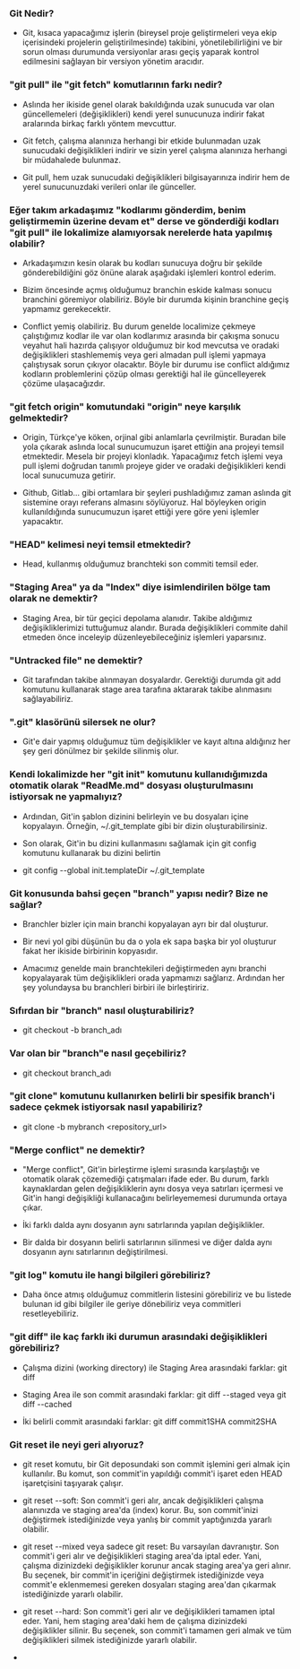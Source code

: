 ### Git Nedir?
- Git, kısaca yapacağımız işlerin (bireysel proje geliştirmeleri veya ekip içerisindeki projelerin geliştirilmesinde) takibini, yönetilebilirliğini ve bir sorun olması durumunda versiyonlar arası geçiş yaparak kontrol edilmesini sağlayan bir versiyon yönetim aracıdır.

### "git pull" ile "git fetch" komutlarının farkı nedir?
- Aslında her ikiside genel olarak bakıldığında uzak sunucuda var olan güncellemeleri (değişiklikleri) kendi yerel sunucunuza indirir fakat aralarında birkaç farklı yöntem mevcuttur.

- Git fetch, çalışma alanınıza herhangi bir etkide bulunmadan uzak sunucudaki değişiklikleri indirir ve sizin yerel çalışma alanınıza herhangi bir müdahalede bulunmaz.

- Git pull, hem uzak sunucudaki değişiklikleri bilgisayarınıza indirir hem de yerel sunucunuzdaki verileri onlar ile günceller.

### Eğer takım arkadaşımız "kodlarımı gönderdim, benim geliştirmemin üzerine devam et" derse ve gönderdiği kodları "git pull" ile lokalimize alamıyorsak nerelerde hata yapılmış olabilir?

- Arkadaşımızın kesin olarak bu kodları sunucuya doğru bir şekilde gönderebildiğini göz önüne alarak aşağıdaki işlemleri kontrol ederim.

- Bizim öncesinde açmış olduğumuz branchin eskide kalması sonucu branchini göremiyor olabiliriz. Böyle bir durumda kişinin branchine geçiş yapmamız gerekecektir.

- Conflict yemiş olabiliriz. Bu durum genelde localimize çekmeye çalıştığımız kodlar ile var olan kodlarımız arasında bir çakışma sonucu veyahut hali hazırda çalışıyor olduğumuz bir kod mevcutsa ve oradaki değişiklikleri stashlememiş veya geri almadan pull işlemi yapmaya çalıştıysak sorun çıkıyor olacaktır. Böyle bir durumu ise conflict aldığımız kodların problemlerini çözüp olması gerektiği hal ile güncelleyerek çözüme ulaşacağızdır.

### "git fetch origin" komutundaki "origin" neye karşılık gelmektedir?

- Origin, Türkçe'ye köken, orjinal gibi anlamlarla çevrilmiştir. Buradan bile yola çıkarak aslında local sunucumuzun işaret ettiğin ana projeyi temsil etmektedir. Mesela bir projeyi klonladık. Yapacağımız fetch işlemi veya pull işlemi doğrudan tanımlı projeye gider ve oradaki değişiklikleri kendi local sunucumuza getirir.

- Github, Gitlab... gibi ortamlara bir şeyleri pushladığımız zaman aslında git sistemine orayı referans almasını söylüyoruz. Hal böyleyken origin kullanıldığında sunucumuzun işaret ettiği yere göre yeni işlemler yapacaktır.

### "HEAD" kelimesi neyi temsil etmektedir?

- Head, kullanmış olduğumuz branchteki son commiti temsil eder.

### "Staging Area" ya da "Index" diye isimlendirilen bölge tam olarak ne demektir?

- Staging Area, bir tür geçici depolama alanıdır. Takibe aldığımız
değişikliklerimizi tuttuğumuz alandır. Burada değişiklikleri commite dahil etmeden önce inceleyip düzenleyebileceğiniz işlemleri yaparsınız.

### "Untracked file" ne demektir?

- Git tarafından takibe alınmayan dosyalardır. Gerektiği durumda git add komutunu kullanarak stage area tarafına aktararak takibe alınmasını sağlayabiliriz.

### ".git" klasörünü silersek ne olur?

- Git'e dair yapmış olduğumuz tüm değişiklikler ve kayıt altına aldığınız her şey geri dönülmez bir şekilde silinmiş olur.

### Kendi lokalimizde her "git init" komutunu kullanıdığımızda otomatik olarak "ReadMe.md" dosyası oluşturulmasını istiyorsak ne yapmalıyız?

- Ardından, Git'in şablon dizinini belirleyin ve bu dosyaları içine kopyalayın. Örneğin, ~/.git_template gibi bir dizin oluşturabilirsiniz.

- Son olarak, Git'in bu dizini kullanmasını sağlamak için git config komutunu kullanarak bu dizini belirtin

- git config --global init.templateDir ~/.git_template

### Git konusunda bahsi geçen "branch" yapısı nedir? Bize ne sağlar?

- Branchler bizler için main branchi kopyalayan ayrı bir dal oluşturur.

- Bir nevi yol gibi düşünün bu da o yola ek sapa başka bir yol oluşturur fakat her ikiside birbirinin kopyasıdır. 

- Amacımız genelde main branchtekileri değiştirmeden aynı branchi kopyalayarak tüm değişiklikleri orada yapmamızı sağlarız. Ardından her şey yolundaysa bu branchleri birbiri ile birleştiririz.

### Sıfırdan bir "branch" nasıl oluşturabiliriz?

- git checkout -b branch_adı

### Var olan bir "branch"e nasıl geçebiliriz?

- git checkout branch_adı

### "git clone" komutunu kullanırken belirli bir spesifik branch'i sadece çekmek istiyorsak nasıl yapabiliriz?

- git clone -b mybranch <repository_url>

### "Merge conflict" ne demektir?

- "Merge conflict", Git'in birleştirme işlemi sırasında karşılaştığı ve otomatik olarak çözemediği çatışmaları ifade eder. Bu durum, farklı kaynaklardan gelen değişikliklerin aynı dosya veya satırları içermesi ve Git'in hangi değişikliği kullanacağını belirleyememesi durumunda ortaya çıkar.

- İki farklı dalda aynı dosyanın aynı satırlarında yapılan değişiklikler.

- Bir dalda bir dosyanın belirli satırlarının silinmesi ve diğer dalda aynı dosyanın aynı satırlarının değiştirilmesi.

### "git log" komutu ile hangi bilgileri görebiliriz?

- Daha önce atmış olduğumuz commitlerin listesini görebiliriz ve bu listede bulunan id gibi bilgiler ile geriye dönebiliriz veya commitleri resetleyebiliriz.

### "git diff" ile kaç farklı iki durumun arasındaki değişiklikleri görebiliriz?

- Çalışma dizini (working directory) ile Staging Area arasındaki farklar: git diff

- Staging Area ile son commit arasındaki farklar: git diff --staged veya git diff --cached

- İki belirli commit arasındaki farklar: git diff commit1SHA commit2SHA

### Git reset ile neyi geri alıyoruz?

- git reset komutu, bir Git deposundaki son commit işlemini geri almak  için kullanılır. Bu komut, son commit'in yapıldığı commit'i işaret eden HEAD işaretçisini taşıyarak çalışır.

- git reset --soft: Son commit'i geri alır, ancak değişiklikleri çalışma alanınızda ve staging area'da (index) korur. Bu, son commit'inizi değiştirmek istediğinizde veya yanlış bir commit yaptığınızda yararlı olabilir.

- git reset --mixed veya sadece git reset: Bu varsayılan davranıştır. Son commit'i geri alır ve değişiklikleri staging area'da iptal eder. Yani, çalışma dizinizdeki değişiklikler korunur ancak staging area'ya geri alınır. Bu seçenek, bir commit'in içeriğini değiştirmek istediğinizde veya commit'e eklenmemesi gereken dosyaları staging area'dan çıkarmak istediğinizde yararlı olabilir.

- git reset --hard: Son commit'i geri alır ve değişiklikleri tamamen iptal eder. Yani, hem staging area'daki hem de çalışma dizinizdeki değişiklikler silinir. Bu seçenek, son commit'i tamamen geri almak ve tüm değişiklikleri silmek istediğinizde yararlı olabilir.

- 
